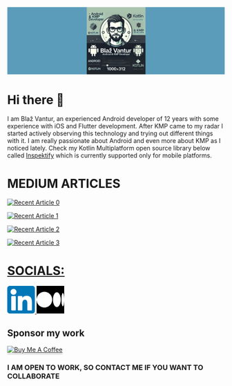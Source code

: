 <div align="center"> <img src="images/header.png"> </div>


# Hi there 👋

I am Blaž Vantur, an experienced Android developer of 12 years with some experience with iOS and Flutter development. After KMP came to my radar I started actively observing this technology and trying out different things with it. I am really passionate about Android and even more about KMP as I noticed lately. Check my Kotlin Multiplatform open source library below called [Inspektify](https://github.com/BVantur/inspektify) which is currently supported only for mobile platforms.


# MEDIUM ARTICLES

<a target="_blank" href="https://github-readme-medium-recent-article.vercel.app/medium/@bvantur/0"><img src="https://github-readme-medium-recent-article.vercel.app/medium/@bvantur/0" alt="Recent Article 0"> 

<a target="_blank" href="https://github-readme-medium-recent-article.vercel.app/medium/@bvantur/1"><img src="https://github-readme-medium-recent-article.vercel.app/medium/@bvantur/1" alt="Recent Article 1"> 

<a target="_blank" href="https://github-readme-medium-recent-article.vercel.app/medium/@bvantur/2"><img src="https://github-readme-medium-recent-article.vercel.app/medium/@bvantur/2" alt="Recent Article 2"> 

<a target="_blank" href="https://github-readme-medium-recent-article.vercel.app/medium/@bvantur/3"><img src="https://github-readme-medium-recent-article.vercel.app/medium/@bvantur/3" alt="Recent Article 3"> 

# SOCIALS:
<a target="_blank" href="https://www.linkedin.com/in/bla%C5%BE-vantur-9aa466a0/">
	<img src="images/linkedin-icon.png" alt="LinkedIn" width="64" height="64"> 
</a>
<a href="https://medium.com/@bvantur">
    <img src="images/medium-icon.png" alt="Medium" width="64" height="64">
</a>


## Sponsor my work
<a href="https://buymeacoffee.com/bvantur" target="_blank"><img src="https://www.buymeacoffee.com/assets/img/custom_images/orange_img.png" alt="Buy Me A Coffee" style="height: 41px !important;width: 174px !important;box-shadow: 0px 3px 2px 0px rgba(190, 190, 190, 0.5) !important;-webkit-box-shadow: 0px 3px 2px 0px rgba(190, 190, 190, 0.5) !important;" ></a>

### I AM OPEN TO WORK, SO CONTACT ME IF YOU WANT TO COLLABORATE
